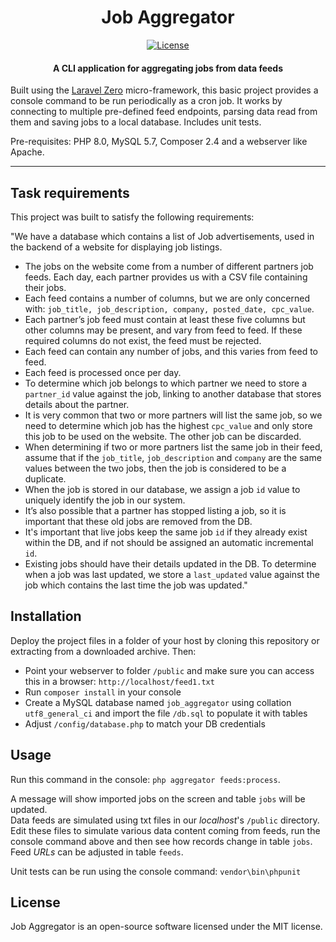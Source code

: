 <h1 align="center">Job Aggregator</h1>

<p align="center">
  <a href="https://packagist.org/packages/laravel-zero/framework"><img src="https://img.shields.io/packagist/l/laravel-zero/framework.svg" alt="License"></a>
</p>

<h4 align="center">A <strong>CLI application</strong> for aggregating jobs from data feeds</h4>

Built using the [Laravel Zero](https://laravel-zero.com/) micro-framework, this basic project provides a console command
to be run periodically as a cron job. It works by connecting to multiple pre-defined feed endpoints, parsing data read
from them and saving jobs to a local database. Includes unit tests.

Pre-requisites: PHP 8.0, MySQL 5.7, Composer 2.4 and a webserver like Apache.

------

## Task requirements

This project was built to satisfy the following requirements:

"We have a database which contains a list of Job advertisements, used in the backend of a website for displaying job listings.

- The jobs on the website come from a
number of different partners job feeds. Each day, each partner provides us with a CSV file containing their jobs.
- Each feed contains a number of columns, but we are only concerned with:
  `job_title, job_description, company, posted_date, cpc_value`.
- Each partner’s job feed must contain at least these five columns but other columns may be present, and vary from feed to
  feed. If these required columns do not exist, the feed must be rejected.
- Each feed can contain any number of jobs, and this varies from feed to feed.
- Each feed is processed once per day.
- To determine which job belongs to which partner we need to store a `partner_id` value against the job, linking to another
  database that stores details about the partner.
- It is very common that two or more partners will list the same job, so we need to determine which job has the highest
  `cpc_value` and only store this job to be used on the website. The other job can be discarded.
- When determining if two or more partners list the same job in their feed, assume that if the `job_title`, `job_description`
  and `company` are the same values between the two jobs, then the job is considered to be a duplicate.
- When the job is stored in our database, we assign a job `id` value to uniquely identify the job in our system.
- It’s also possible that a partner has stopped listing a job, so it is important that these old jobs are removed from the DB.
- It's important that live jobs keep the same job `id` if they already exist within the DB, and if not should be assigned an
  automatic incremental `id`.
- Existing jobs should have their details updated in the DB. To determine when a job was last updated, we store a `last_updated`
  value against the job which contains the last time the job was updated."

## Installation

Deploy the project files in a folder of your host by cloning this repository or extracting from a downloaded archive. Then: 

- Point your webserver to folder `/public` and make sure you can access this in a browser: `http://localhost/feed1.txt`
- Run `composer install` in your console
- Create a MySQL database named `job_aggregator` using collation `utf8_general_ci` and import the file `/db.sql` to populate
  it with tables
- Adjust `/config/database.php` to match your DB credentials

## Usage

Run this command in the console: `php aggregator feeds:process`.

A message will show imported jobs on the screen and table `jobs` will be updated.<br>
Data feeds are simulated using txt files in our *localhost*'s `/public` directory. Edit these files to simulate various
data content coming from feeds, run the console command above and then see how records change in table `jobs`.<br>
Feed *URLs* can be adjusted in table `feeds`.

Unit tests can be run using the console command: `vendor\bin\phpunit`

## License

Job Aggregator is an open-source software licensed under the MIT license.
